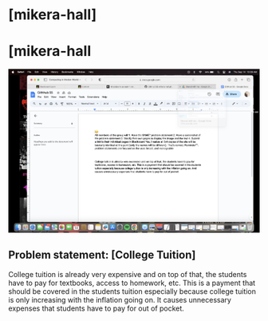 <!DOCTYPE html>
<hmtl>
  <head>
    <title>CSCE 190:[mikera-hall]</title>
  </head>
  <body>
    <h1>[mikera-hall]</h1>
  </body>
<html>
<h1>[mikera-hall</h1>
<section class="assign">
    <img src="images/Screenshot 1.png"/>
    <section class="assign-det">
      <h2>Problem statement: [College Tuition]</h2>
      <p>
        College tuition is already very expensive and on top of that, the students have to pay for textbooks, access to homework, etc. This is a payment that should be covered in the students tuition especially because college tuition is only increasing with the inflation going on. It causes unnecessary expenses that students have to pay for out of pocket.
      </p>
    </section>
</section>
